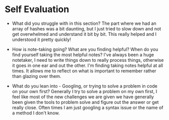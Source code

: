 # Self Evaluation

- What did you struggle with in this section?
The part where we had an array of hashes was a bit daunting, but I just tried to slow down and not get overwhelmed and understand it bit by bit. This really helped and I understood it pretty quickly!

- How is note-taking going? What are you finding helpful? When do you find yourself taking the most helpful notes?
I've always been a huge notetaker, I need to write things down to really process things, otherwise it goes in one ear and out the other. I'm finding taking notes helpful at all times. It allows me to reflect on what is important to remember rather than glazing over them.

- What do you lean into - Googling, or trying to solve a problem in code on your own first?
Generally I try to solve a problem on my own first, I feel like most of the new challenges we are given we have generally been given the tools to problem solve and figure out the answer or get really close. Often times I am just googling a syntax issue or the name of a method I don't know.
